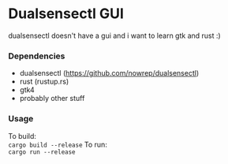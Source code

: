 # Dualsensectl GUI 
dualsensectl doesn't have a gui and i want to learn gtk and rust :) 

### Dependencies 
- dualsensectl (https://github.com/nowrep/dualsensectl)
- rust (rustup.rs)
- gtk4
- probably other stuff

### Usage 
To build:  
`cargo build --release`
To run:  
`cargo run --release`
